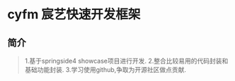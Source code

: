 # cyfm 宸艺快速开发框架

## 简介
>1.基于springside4 showcase项目进行开发.
>2.整合比较易用的代码封装和基础功能封装.
>3.学习使用github,争取为开源社区做点贡献.
